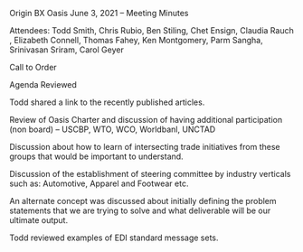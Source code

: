 Origin BX Oasis June 3, 2021 – Meeting Minutes

Attendees: Todd Smith, Chris Rubio, Ben Stiling, Chet Ensign, Claudia Rauch , Elizabeth Connell, Thomas Fahey, Ken Montgomery, Parm Sangha, Srinivasan Sriram, Carol Geyer

Call to Order

Agenda Reviewed

Todd shared a link to the recently published articles.

Review of Oasis Charter and discussion of having additional participation (non board) – USCBP, WTO, WCO, Worldbanl, UNCTAD

Discussion about how to learn of intersecting trade initiatives from these groups that would be important to understand.

Discussion of the establishment of steering committee by industry verticals such as: Automotive, Apparel and Footwear etc.

An alternate concept was discussed about initially defining the problem statements that we are trying to solve and what deliverable will be our ultimate output.

Todd reviewed examples of EDI standard message sets.
